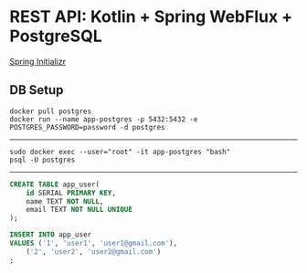 # REST API: Kotlin + Spring WebFlux + PostgreSQL

[Spring Initializr](https://start.spring.io/#!type=gradle-project-kotlin&language=kotlin&platformVersion=3.2.3&packaging=jar&jvmVersion=17&groupId=com.example&artifactId=webflux&name=webflux&description=Demo%20project%20for%20Spring%20Boot&packageName=com.example.webflux&dependencies=webflux,data-r2dbc,postgresql)

## DB Setup
 
```shell
docker pull postgres
docker run --name app-postgres -p 5432:5432 -e POSTGRES_PASSWORD=password -d postgres
``` 
---
```shell
sudo docker exec --user="root" -it app-postgres "bash"
psql -U postgres
```
---
```sql
CREATE TABLE app_user(
    id SERIAL PRIMARY KEY,
    name TEXT NOT NULL,
    email TEXT NOT NULL UNIQUE
);

INSERT INTO app_user 
VALUES ('1', 'user1', 'user1@gmail.com'),
    ('2', 'user2', 'user2@gmail.com')
;
```

